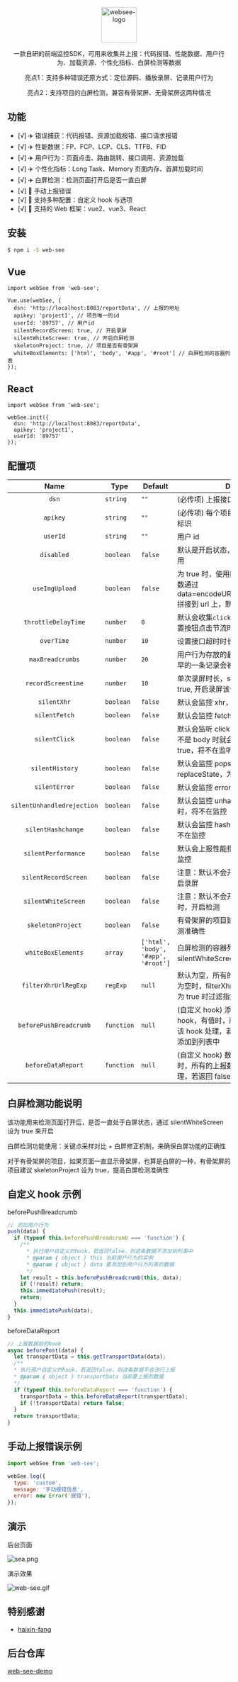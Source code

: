 <div align="center">
    <a href="#" target="_blank">
    <img src="https://i.postimg.cc/bN7f4YY3/logo.png" alt="websee-logo" height="80">
    </a>
    <p>一款自研的前端监控SDK，可用来收集并上报：代码报错、性能数据、用户行为、加载资源、个性化指标、白屏检测等数据</p>
    <p>亮点1：支持多种错误还原方式：定位源码、播放录屏、记录用户行为</p>
    <p>亮点2：支持项目的白屏检测，兼容有骨架屏、无骨架屏这两种情况</p>
</div>

## 功能

- [√] ✈️ 错误捕获：代码报错、资源加载报错、接口请求报错
- [√] ✈️ 性能数据：FP、FCP、LCP、CLS、TTFB、FID
- [√] ✈️ 用户行为：页面点击、路由跳转、接口调用、资源加载
- [√] ✈️ 个性化指标：Long Task、Memory 页面内存、首屏加载时间
- [√] ✈️ 白屏检测：检测页面打开后是否一直白屏
- [√] 🚀 手动上报错误
- [√] 🚀 支持多种配置：自定义 hook 与选项
- [√] 🚀 支持的 Web 框架：vue2、vue3、React

## 安装

```bash
$ npm i -S web-see
```

## Vue

```
import webSee from 'web-see';

Vue.use(webSee, {
  dsn: 'http://localhost:8083/reportData', // 上报的地址
  apikey: 'project1', // 项目唯一的id
  userId: '89757', // 用户id
  silentRecordScreen: true, // 开启录屏
  silentWhiteScreen: true, // 开启白屏检测
  skeletonProject: true, // 项目是否有骨架屏
  whiteBoxElements: ['html', 'body', '#app', '#root'] // 白屏检测的容器列表
});
```

## React

```
import webSee from 'web-see';

webSee.init({
  dsn: 'http://localhost:8083/reportData',
  apikey: 'project1',
  userId: '89757'
});
```

## 配置项

|            Name            | Type       | Default                             | Description                                                                                                             |
| :------------------------: | ---------- | ----------------------------------- | ----------------------------------------------------------------------------------------------------------------------- |
|           `dsn`            | `string`   | `""`                                | (必传项) 上报接口的地址，post 方法                                                                                      |
|          `apikey`          | `string`   | `""`                                | (必传项) 每个项目对应一个 apikey，唯一标识                                                                              |
|          `userId`          | `string`   | `""`                                | 用户 id                                                                                                                 |
|         `disabled`         | `boolean`  | `false`                             | 默认是开启状态，为 true 时，会将 sdk 禁用                                                                               |
|       `useImgUpload`       | `boolean`  | `false`                             | 为 true 时，使用图片打点上报的方式，参数通过 data=encodeURIComponent(reportData) 拼接到 url 上，默认为 false            |
|    `throttleDelayTime`     | `number`   | `0`                                 | 默认会收集`click`到的标签，该参数可以设置按钮点击节流时间                                                               |
|         `overTime`         | `number`   | `10`                                | 设置接口超时时长，默认 10s                                                                                              |
|      `maxBreadcrumbs`      | `number`   | `20`                                | 用户行为存放的最大容量，超过 20 条，最早的一条记录会被覆盖掉                                                            |
|     `recordScreentime`     | `number`   | `10`                                | 单次录屏时长，silentRecordScreen 设为 true, 开启录屏该设置才有效                                                        |
|        `silentXhr`         | `boolean`  | `false`                             | 默认会监控 xhr，为 true 时，将不再监控                                                                                  |
|       `silentFetch`        | `boolean`  | `false`                             | 默认会监控 fetch，为 true 时，将不再监控                                                                                |
|       `silentClick`        | `boolean`  | `false`                             | 默认会监听 click 事件，当用户点击的标签不是 body 时就会被放入 breadcrumb，为 true，将不在监听                           |
|      `silentHistory`       | `boolean`  | `false`                             | 默认会监控 popstate、pushState、replaceState，为 true 时，将不再监控                                                    |
|       `silentError`        | `boolean`  | `false`                             | 默认会监控 error，为 true 时，将不在监控                                                                                |
| `silentUnhandledrejection` | `boolean`  | `false`                             | 默认会监控 unhandledrejection，为 true 时，将不在监控                                                                   |
|     `silentHashchange`     | `boolean`  | `false`                             | 默认会监控 hashchange，为 true 时，将不在监控                                                                           |
|    `silentPerformance`     | `boolean`  | `false`                             | 默认会上报性能指标，为 true 时，将不在监控                                                                              |
|    `silentRecordScreen`    | `boolean`  | `false`                             | 注意：默认不会开启录屏，为 true 时，开启录屏                                                                            |
|    `silentWhiteScreen`     | `boolean`  | `false`                             | 注意：默认不会开启白屏检测，为 true 时，开启检测                                                                        |
|     `skeletonProject`      | `boolean`  | `false`                             | 有骨架屏的项目建议设为 true，提高白屏检测准确性                                                                         |
|     `whiteBoxElements`     | `array`    | `['html', 'body', '#app', '#root']` | 白屏检测的容器列表，只有 silentWhiteScreen 为 true 时，才生效                                                           |
|    `filterXhrUrlRegExp`    | `regExp`   | `null`                              | 默认为空，所有的接口请求都会被监听，不为空时，filterXhrUrlRegExp.test(xhr.url)为 true 时过滤指定的接口                  |
|   `beforePushBreadcrumb`   | `function` | `null`                              | (自定义 hook) 添加到行为列表前的 hook，有值时，所有的用户行为都要经过该 hook 处理，若返回 false，该行为不会添加到列表中 |
|     `beforeDataReport`     | `function` | `null`                              | (自定义 hook) 数据上报前的 hook，有值时，所有的上报数据都要经过该 hook 处理，若返回 false，该条数据不会上报             |

## 白屏检测功能说明

该功能用来检测页面打开后，是否一直处于白屏状态，通过 silentWhiteScreen 设为 true 来开启

白屏检测功能使用：关键点采样对比 + 白屏修正机制，来确保白屏功能的正确性

对于有骨架屏的项目，如果页面一直显示骨架屏，也算是白屏的一种，有骨架屏的项目建议 skeletonProject 设为 true，提高白屏检测准确性

## 自定义 hook 示例

beforePushBreadcrumb

```javascript
// 添加用户行为
push(data) {
  if (typeof this.beforePushBreadcrumb === 'function') {
    /**
      * 执行用户自定义的hook，若返回false，则这条数据不添加到列表中
      * @param { object } this 当前用户行为的实例
      * @param { object } data 要添加到用户行为列表的数据
      */
    let result = this.beforePushBreadcrumb(this, data);
    if (!result) return;
    this.immediatePush(result);
    return;
  }
  this.immediatePush(data);
}
```

beforeDataReport

```javascript
// 上报数据前的hook
async beforePost(data) {
  let transportData = this.getTransportData(data);
  /**
  * 执行用户自定义的hook，若返回false，则这条数据不会进行上报
  * @param { object } transportData 当前要上报的数据
  */
  if (typeof this.beforeDataReport === 'function') {
    transportData = this.beforeDataReport(transportData);
    if (!transportData) return false;
  }
  return transportData;
}
```

## 手动上报错误示例

```javascript
import webSee from 'web-see';

webSee.log({
  type: 'custom',
  message: '手动报错信息',
  error: new Error('报错'),
});
```

## 演示

后台页面

![sea.png](https://p1-juejin.byteimg.com/tos-cn-i-k3u1fbpfcp/93521acd7dd0499295bcd336a8a55fbc~tplv-k3u1fbpfcp-watermark.image?)

演示效果

![web-see.gif](https://p9-juejin.byteimg.com/tos-cn-i-k3u1fbpfcp/1ca730fd02164501a82eb492a6bf8583~tplv-k3u1fbpfcp-watermark.image?)

## 特别感谢

- [haixin-fang](https://github.com/haixin-fang)

## 后台仓库

[web-see-demo](https://github.com/xy-sea/web-see-demo)

